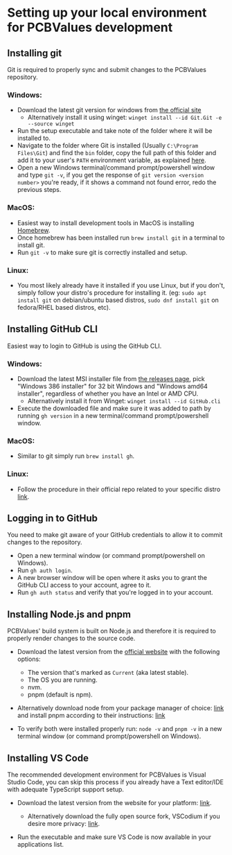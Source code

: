 # Setting up your local environment for PCBValues development

## Installing git
Git is required to properly sync and submit changes to the PCBValues repository.

### Windows:
- Download the latest git version for windows from [the official site](https://git-scm.com/downloads/win)
  - Alternatively install it using winget: `winget install --id Git.Git -e --source winget`
- Run the setup executable and take note of the folder where it will be installed to.
- Navigate to the folder where Git is installed (Usually `C:\Program Files\Git`) and find the `bin` folder, copy the full path of this folder and add it to your user's `PATH` environment variable, as explained [here](https://www.eukhost.com/kb/how-to-add-to-the-path-on-windows-10-and-windows-11/).
- Open a new Windows terminal/command prompt/powershell window and type `git -v`, if you get the response of `git version <version number>` you're ready, if it shows a command not found error, redo the previous steps.

### MacOS:
- Easiest way to install development tools in MacOS is installing [Homebrew](https://brew.sh/).
- Once homebrew has been installed run `brew install git` in a terminal to install git.
- Run `git -v` to make sure git is correctly installed and setup.

### Linux:
- You most likely already have it installed if you use Linux, but if you don't, simply follow your distro's procedure for installing it. (eg: `sudo apt install git` on debian/ubuntu based distros, `sudo dnf install git` on fedora/RHEL based distros, etc).

## Installing GitHub CLI

Easiest way to login to GitHub is using the GitHub CLI.

### Windows:
- Download the latest MSI installer file from [the releases page](https://github.com/cli/cli/releases/latest), pick "Windows 386 installer" for 32 bit Windows and "Windows amd64 installer", regardless of whether you have an Intel or AMD CPU.
  - Alternatively install it from Winget: `winget install --id GitHub.cli`
- Execute the downloaded file and make sure it was added to path by running `gh version` in a new terminal/command prompt/powershell window.

### MacOS:
- Similar to git simply run `brew install gh`.

### Linux:
- Follow the procedure in their official repo related to your specific distro [link](https://github.com/cli/cli/blob/trunk/docs/install_linux.md).


## Logging in to GitHub

You need to make git aware of your GitHub credentials to allow it to commit changes to the repository.

- Open a new terminal window (or command prompt/powershell on Windows).
- Run `gh auth login`.
- A new browser window will be open where it asks you to grant the GitHub CLI access to your account, agree to it.
- Run `gh auth status` and verify that you're logged in to your account.


## Installing Node.js and pnpm

PCBValues' build system is built on Node.js and therefore it is required to properly render changes to the source code.

- Download the latest version from the [official website](https://nodejs.org/en/download/current) with the following options:
  - The version that's marked as `Current` (aka latest stable).
  - The OS you are running.
  - nvm.
  - pnpm (default is npm).

- Alternatively download node from your package manager of choice: [link](https://nodejs.org/en/download/package-manager/all) and install pnpm according to their instructions: [link](https://pnpm.io/installation)

- To verify both were installed properly run: `node -v` and `pnpm -v` in a new terminal window (or command prompt/powershell on Windows).

## Installing VS Code

The recommended development environment for PCBValues is Visual Studio Code, you can skip this process if you already have a Text editor/IDE with adequate TypeScript support setup.

- Download the latest version from the website for your platform: [link](https://code.visualstudio.com/download).
  - Alternatively download the fully open source fork, VSCodium if you desire more privacy: [link](https://vscodium.com/#install).

- Run the executable and make sure VS Code is now available in your applications list.
